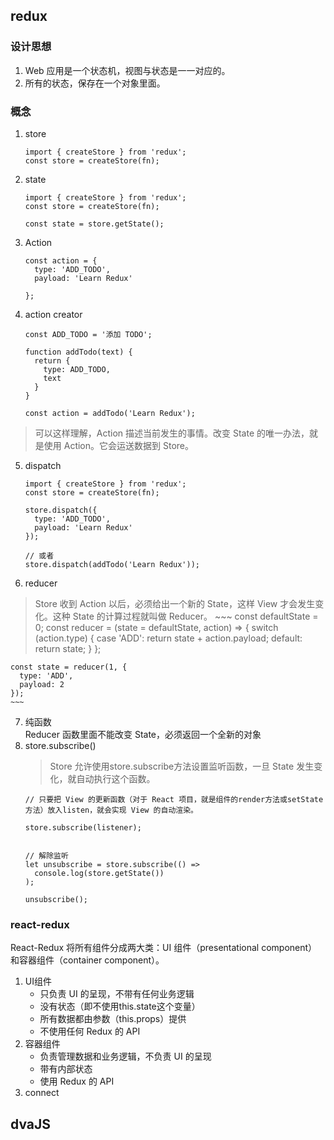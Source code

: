 ## redux
### 设计思想
1. Web 应用是一个状态机，视图与状态是一一对应的。
2. 所有的状态，保存在一个对象里面。
### 概念
1. store
    ~~~
    import { createStore } from 'redux';
    const store = createStore(fn);
    ~~~
2. state
    ~~~
    import { createStore } from 'redux';
    const store = createStore(fn);

    const state = store.getState();
    ~~~
3. Action
    ~~~
    const action = {
      type: 'ADD_TODO',
      payload: 'Learn Redux'

    };
    ~~~
4. action creator
    ~~~
    const ADD_TODO = '添加 TODO';

    function addTodo(text) {
      return {
        type: ADD_TODO,
        text
      }
    }

    const action = addTodo('Learn Redux');
    ~~~
> 可以这样理解，Action 描述当前发生的事情。改变 State 的唯一办法，就是使用 Action。它会运送数据到 Store。
5. dispatch
    ~~~
    import { createStore } from 'redux';
    const store = createStore(fn);

    store.dispatch({
      type: 'ADD_TODO',
      payload: 'Learn Redux'
    });

    // 或者
    store.dispatch(addTodo('Learn Redux'));
    ~~~
6. reducer  
> Store 收到 Action 以后，必须给出一个新的 State，这样 View 才会发生变化。这种 State 的计算过程就叫做 Reducer。
    ~~~
    const defaultState = 0;
    const reducer = (state = defaultState, action) => {
      switch (action.type) {
        case 'ADD':
          return state + action.payload;
        default: 
          return state;
      }
    };

    const state = reducer(1, {
      type: 'ADD',
      payload: 2
    });
    ~~~
7. 纯函数  
Reducer 函数里面不能改变 State，必须返回一个全新的对象
8. store.subscribe()
    > Store 允许使用store.subscribe方法设置监听函数，一旦 State 发生变化，就自动执行这个函数。  
    ~~~
    // 只要把 View 的更新函数（对于 React 项目，就是组件的render方法或setState方法）放入listen，就会实现 View 的自动渲染。

    store.subscribe(listener);


    // 解除监听
    let unsubscribe = store.subscribe(() =>
      console.log(store.getState())
    );

    unsubscribe();
    ~~~
### react-redux
React-Redux 将所有组件分成两大类：UI 组件（presentational component）和容器组件（container component）。
1. UI组件
    + 只负责 UI 的呈现，不带有任何业务逻辑
    + 没有状态（即不使用this.state这个变量）
    + 所有数据都由参数（this.props）提供
    + 不使用任何 Redux 的 API
2. 容器组件
    + 负责管理数据和业务逻辑，不负责 UI 的呈现
    + 带有内部状态
    + 使用 Redux 的 API
3. connect
## dvaJS